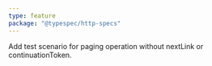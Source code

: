 ```yaml
---
type: feature
package: "@typespec/http-specs"
---
```


Add test scenario for paging operation without nextLink or continuationToken.
